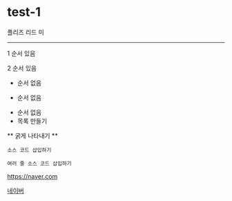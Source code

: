 # test-1

플리즈 리드 미
***
1 순서 있음

2 순서 있음

+ 순서 없음

- 순서 없음

* 순서 없음
* 목록 만들기

** 굵게 나타내기 **

` 소스 코드 삽입하기 `

``` 여러 줄 소스 코드 삽입하기 ```

<https://naver.com>

[네이버](https://naver.com/, "네이버로 이동")
